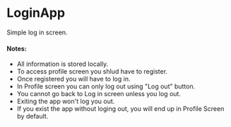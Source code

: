 # LoginApp

Simple log in screen.

#### Notes:
  - All information is stored locally.
  - To access profile screen you shlud have to register.
  - Once registered you will have to log in.
  - In Profile screen you can only log out using "Log out" button.
  - You cannot go back to Log in screen unless you log out.
  - Exiting the app won't log you out.
  - If you exist the app without loging out, you will end up in Profile Screen by default.
